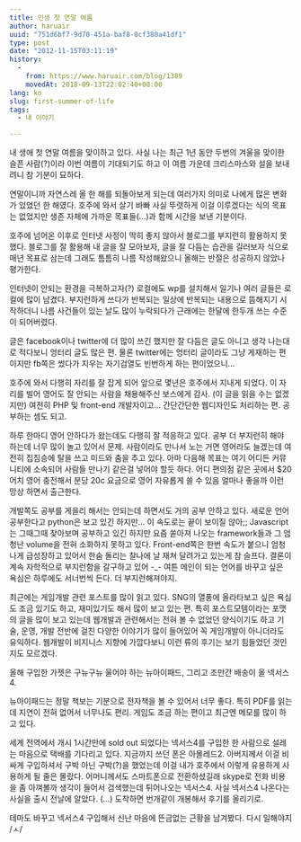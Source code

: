 ```yaml
---
title: 인생 첫 연말 여름
author: haruair
uuid: "751d6bf7-9d70-451a-baf8-0cf380a41df1"
type: post
date: "2012-11-15T03:11:19"
history:
  - 
    from: https://www.haruair.com/blog/1389
    movedAt: 2018-09-13T22:02:40+00:00
lang: ko
slug: first-summer-of-life
tags:
  - 내 이야기

---
```

내 생애 첫 연말 여름을 맞이하고 있다. 사실 나는 최근 1년 동안 두번의 겨울을 맞이한 슬픈 사람(?)이라 이번 여름이 기대되기도 하고 이 여름 가운데 크리스마스와 설을 보내려니 참 기분이 묘하다.

연말이니까 자연스레 올 한 해를 되돌아보게 되는데 여러가지 의미로 나에게 많은 변화가 있었던 한 해였다. 호주에 와서 살기 바빠 사실 뚜렷하게 이걸 이루겠다는 식의 목표는 없었지만 생존 자체에 가까운 목표들(&#8230;)과 함께 시간을 보낸 기분이다.

호주에 넘어온 이후로 인터넷 사정이 딱히 좋지 않아서 블로그를 부지런히 활용하지 못했다. 블로그를 잘 활용해 내 글을 잘 모아보자, 글을 잘 다듬는 습관을 길러보자 식으로 매년 목표로 삼는데 그래도 틈틈히 나름 작성해왔으니 올해는 반절은 성공하지 않았나 평가한다.

인터넷이 안되는 환경을 극복하고자(?) 로컬에도 wp를 설치해서 일기나 여러 글들은 로컬에 많이 남겼다. 부지런하게 쓰다가 반복되는 일상에 반복되는 내용으로 뜸해지기 시작하더니 나름 사건들이 있는 날도 많이 누락되다가 근래에는 한달에 한두개 쓰는 수준이 되어버렸다.

글은 facebook이나 twitter에 더 많이 쓰긴 했지만 잘 다듬은 글도 아니고 생각 나는대로 적다보니 엉터리 글도 많은 편. 물론 twitter에는 엉터리 글이라도 그냥 게재하는 편이지만 fb쪽은 썼다가 지우는 자기검열도 빈번하게 하는 편이었으니&#8230;

호주에 와서 다행히 자리를 잘 잡게 되어 앞으로 몇년은 호주에서 지내게 되었다. 이 자리를 빌어 영어도 잘 안되는 사람을 채용해주신 보스에게 감사. (이 글을 읽을 수는 없겠지만) 여전히 PHP 및 front-end 개발자이고&#8230; 간단간단한 웹디자인도 처리하는 편. 공부하는 셈도 되고.

하루 한마디 영어 안하다가 왔는데도 다행히 잘 적응하고 있다. 공부 더 부지런히 해야 하는데 너무 많이 놀고 있어서 문제. 사람이라도 만나서 노는 거면 영어라도 늘겠는데 여전히 집짐승에 탈을 쓰고 미드와 춤을 추고 있다. 아마 다음해 목표는 여기 어디든 커뮤니티에 소속되어 사람들 만나기 같은걸 넣어야 할듯 하다. 어디 편의점 같은 곳에서 $20어치 영어 충전해서 분당 20c 요금으로 영어 자유롭게 쓸 수 있음 얼마나 좋을까 이런 망상 하면서 출근한다.

개발쪽도 공부를 게을리 해서는 안되는데 하면서도 거의 공부 안하고 있다. 새로운 언어 공부한다고 python은 보고 있긴 하지만&#8230; 이 속도로는 끝이 보이질 않아;; Javascript는 그때그때 찾아보며 공부하고 있긴 하지만 요즘 쏟아져 나오는 framework들과 그 엄청난 volume을 전혀 소화하지 못하고 있다. Front-end쪽은 한번 속도가 붙으니 엄청나게 급성장하고 있어서 한숨 돌리는 찰나에 날 재쳐 달려가고 있는게 참 슬프다. 결론이 계속 자학적으로 부지런함을 갈구하고 있어 -_- 여튼 메인이 되는 언어를 바꾸고 싶은 욕심은 하루에도 서너번씩 든다. 더 부지런해져야지.

최근에는 게임개발 관련 포스트를 많이 읽고 있다. SNG의 열풍에 올라타보고 싶은 욕심도 조금 있기도 하고, 재미있기도 해서 많이 보고 있는 편. 특히 포스트모템이라는 포맷의 글을 많이 보고 있는데 웹개발과 관련해서는 전혀 볼 수 없었던 양식이기도 하고 기술, 운영, 개발 전반에 걸친 다양한 이야기가 많이 들어있어 꼭 게임개발이 아니더라도 유익하다. 웹개발이 비지니스 지향에 가깝다보니 이런 류의 후기는 보기 힘들었던 것인지도 모르겠다.

올해 구입한 가젯은 구뉴구뉴 울어야 하는 뉴아이패드, 그리고 조만간 배송이 올 넥서스4.

뉴아이패드는 정말 책보는 기분으로 전자책을 볼 수 있어서 너무 좋다. 특히 PDF를 읽는데 지연이 전혀 없어서 너무나도 편리. 게임도 조금 하는 편이고 최근엔 메모를 많이 하고 있다.

세계 전역에서 개시 1시간만에 sold out 되었다는 넥서스4를 구입한 한 사람으로 설레는 마음으로 택배를 기다리고 있다. 지금까지 쓰던 폰은 아몰레드2. 아버지께서 이걸 비싸게 구입하셔서 구박 아닌 구박(?)을 했었는데 이걸 내가 호주에서 이렇게 유용하게 사용하게 될 줄은 몰랐다. 어머니께서도 스마트폰으로 전환하셨길래 skype로 전화 비용을 좀 아껴볼까 생각이 들어서 검색했는데 튀어나오는 넥서스4. 사실 넥서스4 나온다는 사실을 출시 전날에 알았다. (&#8230;) 도착하면 번개같이 개봉해서 후기를 올리기로.

테마도 바꾸고 넥서스4 구입해서 신난 마음에 뜬금없는 근황을 남겨봤다. 다시 일해야지 /ㅅ/